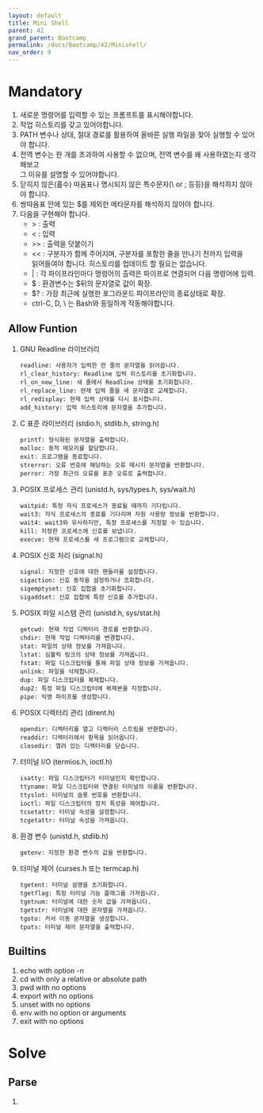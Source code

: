 ```yaml
---
layout: default
title: Mini Shell
parent: 42
grand_parent: Bootcamp
permalink: /docs/Bootcamp/42/Minishell/
nav_order: 9
---
```


# Mandatory
1. 새로운 명령어를 입력할 수 있는 프롬프트를 표시해야합니다.
2. 작업 히스토리를 갖고 있어야합니다.
3. PATH 변수나 상대, 절대 경로를 활용하여 올바른 실행 파일을 찾아 실행할 수 있어야 합니다.
4. 전역 변수는 한 개를 초과하여 사용할 수 없으며, 전역 변수를 왜 사용하였는지 생각해보고<br> 그 이유를 설명할 수 있어야합니다.
5. 닫히지 않은(홀수) 따옴표나 명시되지 않은 특수문자(\ or ; 등등)을 해석하지 않아야 합니다.
6. 쌍따옴표 안에 있는 $를 제외한 메타문자를 해석하지 않아야 합니다.
7. 다음을 구현해야 합니다.
    - \> : 출력
    - < : 입력
	- \>> : 출력을 덧붙이기
    - << : 구분자가 함께 주어지며, 구분자를 포함한 줄을 만나기 전까지 입력을<br>읽어들여야 합니다. 히스토리를 업데이트 할 필요는 없습니다.
	- \| : 각 파이프라인마다 명령어의 츨력은 파이프로 연결되어 다음 명령어에 입력.
	- \$ : 환경변수는 $뒤의 문자열로 값이 확장.
	- $? : 가장 최근에 실행한 포그라운드 파이프라인의 종료상태로 확장. 
	- ctrl-C, D, \ 는 Bash와 동일하게 작동해야합니다.

## Allow Funtion

1. GNU Readline 라이브러리
	```
	readline: 사용자가 입력한 한 줄의 문자열을 읽어옵니다.
	rl_clear_history: Readline 입력 히스토리를 초기화합니다.
	rl_on_new_line: 새 줄에서 Readline 상태를 초기화합니다.
	rl_replace_line: 현재 입력 줄을 새 문자열로 교체합니다.
	rl_redisplay: 현재 입력 상태를 다시 표시합니다.
	add_history: 입력 히스토리에 문자열을 추가합니다.
	```
2. C 표준 라이브러리 (stdio.h, stdlib.h, string.h)
	```
	printf: 형식화된 문자열을 출력합니다.
	malloc: 동적 메모리를 할당합니다.
	exit: 프로그램을 종료합니다.
	strerror: 오류 번호에 해당하는 오류 메시지 문자열을 반환합니다.
	perror: 가장 최근의 오류를 표준 오류로 출력합니다.
	```
3. POSIX 프로세스 관리 (unistd.h, sys/types.h, sys/wait.h)
	```
	waitpid: 특정 자식 프로세스가 종료될 때까지 기다립니다.
	wait3: 자식 프로세스의 종료를 기다리며 자원 사용량 정보를 반환합니다.
	wait4: wait3와 유사하지만, 특정 프로세스를 지정할 수 있습니다.
	kill: 지정한 프로세스에 신호를 보냅니다.
	execve: 현재 프로세스를 새 프로그램으로 교체합니다.
	```
4. POSIX 신호 처리 (signal.h)
	```
	signal: 지정한 신호에 대한 핸들러를 설정합니다.
	sigaction: 신호 동작을 설정하거나 조회합니다.
	sigemptyset: 신호 집합을 초기화합니다.
	sigaddset: 신호 집합에 특정 신호를 추가합니다.
	```
5. POSIX 파일 시스템 관리 (unistd.h, sys/stat.h)
	```
	getcwd: 현재 작업 디렉터리 경로를 반환합니다.
	chdir: 현재 작업 디렉터리를 변경합니다.
	stat: 파일의 상태 정보를 가져옵니다.
	lstat: 심볼릭 링크의 상태 정보를 가져옵니다.
	fstat: 파일 디스크립터를 통해 파일 상태 정보를 가져옵니다.
	unlink: 파일을 삭제합니다.
	dup: 파일 디스크립터를 복제합니다.
	dup2: 특정 파일 디스크립터에 복제본을 지정합니다.
	pipe: 익명 파이프를 생성합니다.
	```
6. POSIX 디렉터리 관리 (dirent.h)
	```
	opendir: 디렉터리를 열고 디렉터리 스트림을 반환합니다.
	readdir: 디렉터리에서 항목을 읽어옵니다.
	closedir: 열려 있는 디렉터리를 닫습니다.
	```
7. 터미널 I/O (termios.h, ioctl.h)
	```
	isatty: 파일 디스크립터가 터미널인지 확인합니다.
	ttyname: 파일 디스크립터와 연결된 터미널의 이름을 반환합니다.
	ttyslot: 터미널의 슬롯 번호를 반환합니다.
	ioctl: 파일 디스크립터의 장치 특성을 제어합니다.
	tcsetattr: 터미널 속성을 설정합니다.
	tcgetattr: 터미널 속성을 가져옵니다.
	```
8. 환경 변수 (unistd.h, stdlib.h)
	```
	getenv: 지정한 환경 변수의 값을 반환합니다.
	```
9. 터미널 제어 (curses.h 또는 termcap.h)
	```
	tgetent: 터미널 설명을 초기화합니다.
	tgetflag: 특정 터미널 기능 플래그를 가져옵니다.
	tgetnum: 터미널에 대한 숫자 값을 가져옵니다.
	tgetstr: 터미널에 대한 문자열을 가져옵니다.
	tgoto: 커서 이동 문자열을 생성합니다.
	tputs: 터미널 제어 문자열을 출력합니다.
	```
## Builtins

1. echo with option -n
2. cd with only a relative or absolute path
3. pwd with no options
4. export with no options
5. unset with no options
6. env with no option or arguments
7. exit with no options

# Solve
## Parse
1. 